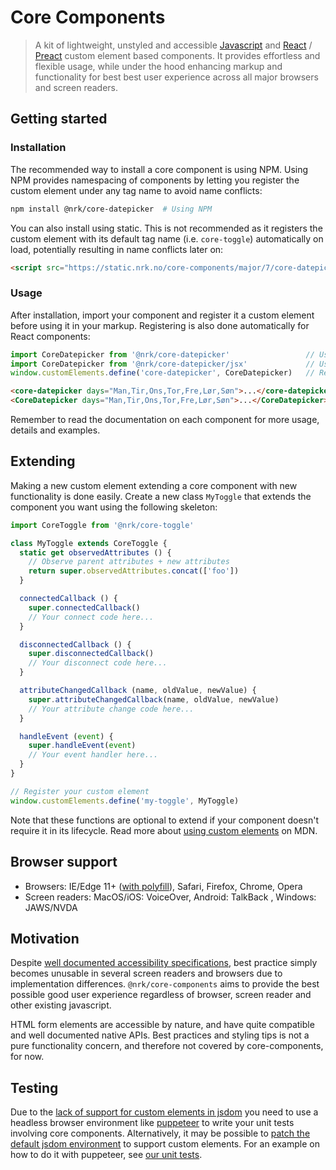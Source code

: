 # Core Components

> A kit of lightweight, unstyled and accessible [Javascript](https://stackoverflow.com/questions/20435653/what-is-vanillajs) and [React](https://reactjs.org/) / [Preact](https://github.com/developit/preact-compat) custom element based components. It provides effortless and flexible usage, while under the hood enhancing markup and functionality for best best user experience across all major browsers and screen readers.


## Getting started

### Installation

The recommended way to install a core component is using NPM.
Using NPM provides namespacing of components by letting you
register the custom element under any tag name to avoid name conflicts:

```bash
npm install @nrk/core-datepicker  # Using NPM
```

You can also install using static. This is not recommended as it registers the
custom element with its default tag name (i.e. `core-toggle`) automatically on load,
potentially resulting in name conflicts later on:

```html
<script src="https://static.nrk.no/core-components/major/7/core-datepicker/core-datepicker.min.js"></script>  <!-- Using static -->
```

### Usage

After installation, import your component and register it a custom element before using it in
your markup. Registering is also done automatically for React components:


```js
import CoreDatepicker from '@nrk/core-datepicker'                 // Using NPM. VanillaJS. Need to be registered
import CoreDatepicker from '@nrk/core-datepicker/jsx'             // Using NPM. React/Preact. Automatically registers itself
window.customElements.define('core-datepicker', CoreDatepicker)   // Register element. Replace 'core-datepicker' with your own tag name
```

```html
<core-datepicker days="Man,Tir,Ons,Tor,Fre,Lør,Søn">...</core-datepicker>   <!-- VanillaJS HTML -->
<CoreDatepicker days="Man,Tir,Ons,Tor,Fre,Lør,Søn">...</CoreDatepicker>     <!-- React/Preact JSX -->
```
Remember to read the documentation on each component for more usage, details and examples.


## Extending

Making a new custom element extending a core component with new functionality is done easily.
Create a new class `MyToggle` that extends the component you want using the following skeleton:

```js
import CoreToggle from '@nrk/core-toggle'

class MyToggle extends CoreToggle {
  static get observedAttributes () {
    // Observe parent attributes + new attributes
    return super.observedAttributes.concat(['foo'])
  }

  connectedCallback () {
    super.connectedCallback()
    // Your connect code here...
  }

  disconnectedCallback () {
    super.disconnectedCallback()
    // Your disconnect code here...
  }

  attributeChangedCallback (name, oldValue, newValue) {
    super.attributeChangedCallback(name, oldValue, newValue)
    // Your attribute change code here...
  }

  handleEvent (event) {
    super.handleEvent(event)
    // Your event handler here...
  }
}

// Register your custom element
window.customElements.define('my-toggle', MyToggle)
```

Note that these functions are optional to extend if your component doesn't require
it in its lifecycle. Read more about [using custom elements](https://developer.mozilla.org/en-US/docs/Web/Web_Components/Using_custom_elements) on MDN.

## Browser support

* Browsers: IE/Edge 11+ ([with polyfill](https://github.com/webcomponents/custom-elements)), Safari, Firefox, Chrome, Opera
* Screen readers: MacOS/iOS: VoiceOver, Android: TalkBack , Windows: JAWS/NVDA

## Motivation
Despite [well documented accessibility specifications](https://www.w3.org/TR/wai-aria-practices-1.1/), best practice simply becomes unusable in several screen readers and browsers due to implementation differences. `@nrk/core-components` aims to provide the best possible good user experience regardless of browser, screen reader and other existing javascript.

HTML form elements are accessible by nature, and have quite compatible and well documented native APIs.
Best practices and styling tips is not a pure functionality concern, and therefore not covered by core-components, for now.

## Testing

Due to the [lack of support for custom elements in jsdom](https://github.com/jsdom/jsdom/issues/1030) you need to use a headless browser environment like [puppeteer](https://github.com/GoogleChrome/puppeteer) to write your unit tests involving core components. Alternatively, it may be possible to [patch the default jsdom environment](https://github.com/jsdom/jsdom/issues/1030#issuecomment-486974452) to support custom elements. For an example on how to do it with puppeteer, see [our unit tests](https://github.com/nrkno/core-components/blob/master/packages/core-datepicker/core-datepicker.test.js).
